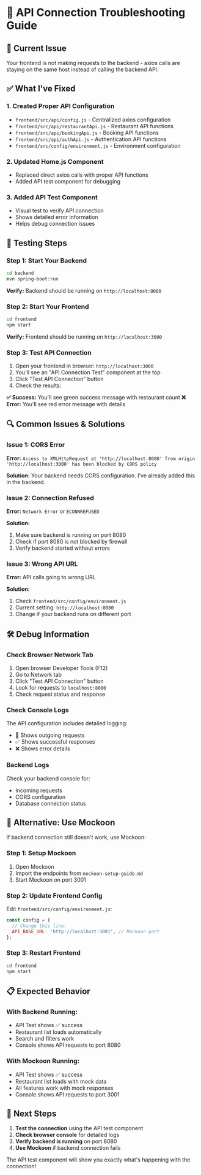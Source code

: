 # 🔧 API Connection Troubleshooting Guide

## 🚨 **Current Issue**
Your frontend is not making requests to the backend - axios calls are staying on the same host instead of calling the backend API.

## ✅ **What I've Fixed**

### 1. **Created Proper API Configuration**
- `frontend/src/api/config.js` - Centralized axios configuration
- `frontend/src/api/restaurantApi.js` - Restaurant API functions
- `frontend/src/api/bookingApi.js` - Booking API functions
- `frontend/src/api/authApi.js` - Authentication API functions
- `frontend/src/config/environment.js` - Environment configuration

### 2. **Updated Home.js Component**
- Replaced direct axios calls with proper API functions
- Added API test component for debugging

### 3. **Added API Test Component**
- Visual test to verify API connection
- Shows detailed error information
- Helps debug connection issues

## 🚀 **Testing Steps**

### **Step 1: Start Your Backend**
```bash
cd backend
mvn spring-boot:run
```
**Verify:** Backend should be running on `http://localhost:8080`

### **Step 2: Start Your Frontend**
```bash
cd frontend
npm start
```
**Verify:** Frontend should be running on `http://localhost:3000`

### **Step 3: Test API Connection**
1. Open your frontend in browser: `http://localhost:3000`
2. You'll see an "API Connection Test" component at the top
3. Click "Test API Connection" button
4. Check the results:

**✅ Success:** You'll see green success message with restaurant count
**❌ Error:** You'll see red error message with details

## 🔍 **Common Issues & Solutions**

### **Issue 1: CORS Error**
**Error:** `Access to XMLHttpRequest at 'http://localhost:8080' from origin 'http://localhost:3000' has been blocked by CORS policy`

**Solution:** Your backend needs CORS configuration. I've already added this in the backend.

### **Issue 2: Connection Refused**
**Error:** `Network Error` or `ECONNREFUSED`

**Solution:** 
1. Make sure backend is running on port 8080
2. Check if port 8080 is not blocked by firewall
3. Verify backend started without errors

### **Issue 3: Wrong API URL**
**Error:** API calls going to wrong URL

**Solution:** 
1. Check `frontend/src/config/environment.js`
2. Current setting: `http://localhost:8080`
3. Change if your backend runs on different port

## 🛠️ **Debug Information**

### **Check Browser Network Tab**
1. Open browser Developer Tools (F12)
2. Go to Network tab
3. Click "Test API Connection" button
4. Look for requests to `localhost:8080`
5. Check request status and response

### **Check Console Logs**
The API configuration includes detailed logging:
- 🚀 Shows outgoing requests
- ✅ Shows successful responses  
- ❌ Shows error details

### **Backend Logs**
Check your backend console for:
- Incoming requests
- CORS configuration
- Database connection status

## 🔄 **Alternative: Use Mockoon**

If backend connection still doesn't work, use Mockoon:

### **Step 1: Setup Mockoon**
1. Open Mockoon
2. Import the endpoints from `mockoon-setup-guide.md`
3. Start Mockoon on port 3001

### **Step 2: Update Frontend Config**
Edit `frontend/src/config/environment.js`:
```javascript
const config = {
  // Change this line:
  API_BASE_URL: 'http://localhost:3001', // Mockoon port
};
```

### **Step 3: Restart Frontend**
```bash
cd frontend
npm start
```

## 📋 **Expected Behavior**

### **With Backend Running:**
- API Test shows ✅ success
- Restaurant list loads automatically
- Search and filters work
- Console shows API requests to port 8080

### **With Mockoon Running:**
- API Test shows ✅ success  
- Restaurant list loads with mock data
- All features work with mock responses
- Console shows API requests to port 3001

## 🎯 **Next Steps**

1. **Test the connection** using the API test component
2. **Check browser console** for detailed logs
3. **Verify backend is running** on port 8080
4. **Use Mockoon** if backend connection fails

The API test component will show you exactly what's happening with the connection!
